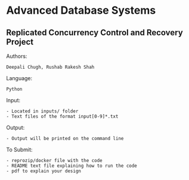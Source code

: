 # Advanced Database Systems
## Replicated Concurrency Control and Recovery Project
Authors: 

	Deepali Chugh, Rushab Rakesh Shah

Language:

	Python
  
Input:

	- Located in inputs/ folder
	- Text files of the format input[0-9]*.txt

Output:

	- Output will be printed on the command line

To Submit:

	- reprozip/docker file with the code
	- README text file explaining how to run the code
	- pdf to explain your design

